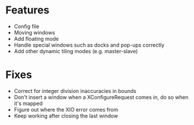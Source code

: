 # Features
- Config file
- Moving windows
- Add floating mode
- Handle special windows such as docks and pop-ups correctly
- Add other dynamic tiling modes (e.g. master-slave)

# Fixes
- Correct for integer division inaccuracies in bounds
- Don't insert a window when a XConfigureRequest comes in, do so when it's mapped
- Figure out where the XIO error comes from
- Keep working after closing the last window
